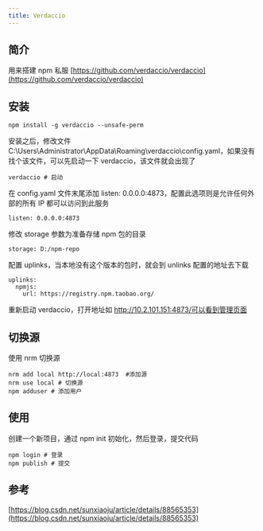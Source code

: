```yaml
---
title: Verdaccio
---
```


## 简介

用来搭建 npm 私服
[https://github.com/verdaccio/verdaccio](https://github.com/verdaccio/verdaccio)

## 安装

```shell
npm install -g verdaccio --unsafe-perm
```

安装之后，修改文件 C:\Users\Administrator\AppData\Roaming\verdaccio\config.yaml，如果没有找个该文件，可以先启动一下 verdaccio，该文件就会出现了

```shell
verdaccio # 启动
```

在 config.yaml 文件末尾添加 listen: 0.0.0.0:4873，配置此选项则是允许任何外部的所有 IP 都可以访问到此服务

```shell
listen: 0.0.0.0:4873
```

修改 storage 参数为准备存储 npm 包的目录

```shell
storage: D:/npm-repo
```

配置 uplinks，当本地没有这个版本的包时，就会到 unlinks 配置的地址去下载

```shell
uplinks:
  npmjs:
    url: https://registry.npm.taobao.org/
```

重新启动 verdaccio，打开地址如 http://10.2.101.151:4873/可以看到管理页面

## 切换源

使用 nrm 切换源

```shell
nrm add local http://local:4873  #添加源
nrm use local # 切换源
npm adduser # 添加用户
```

## 使用

创建一个新项目，通过 npm init 初始化，然后登录，提交代码

```shell
npm login # 登录
npm publish # 提交
```

## 参考

[https://blog.csdn.net/sunxiaoju/article/details/88565353](https://blog.csdn.net/sunxiaoju/article/details/88565353)
